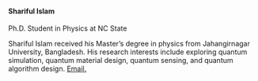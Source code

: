 #### Shariful Islam

Ph.D. Student in Physics at NC State

Shariful Islam received his Master’s degree in physics from Jahangirnagar University, Bangladesh. His research interests include exploring quantum simulation, quantum material design, quantum sensing, and quantum algorithm design. [Email.](mailto:sislam7@ncsu.edu)
